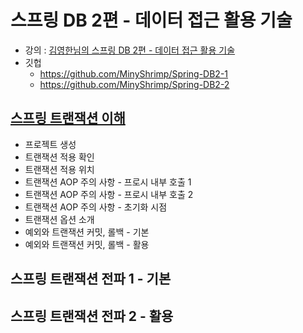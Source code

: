 # 스프링 DB 2편 - 데이터 접근 활용 기술

* 강의 : [김영한님의 스프링 DB 2편 - 데이터 접근 활용 기술](https://www.inflearn.com/course/%EC%8A%A4%ED%94%84%EB%A7%81-db-2/dashboard)
* 깃헙
    * https://github.com/MinyShrimp/Spring-DB2-1
    * https://github.com/MinyShrimp/Spring-DB2-2

## [스프링 트랜잭션 이해](강의/8강)

* 프로젝트 생성
* 트랜잭션 적용 확인
* 트랜잭션 적용 위치
* 트랜잭션 AOP 주의 사항 - 프로시 내부 호출 1
* 트랜잭션 AOP 주의 사항 - 프로시 내부 호출 2
* 트랜잭션 AOP 주의 사항 - 초기화 시점
* 트랜잭션 옵션 소개
* 예외와 트랜잭션 커밋, 롤백 - 기본
* 예외와 트랜잭션 커밋, 롤백 - 활용

## 스프링 트랜잭션 전파 1 - 기본

## 스프링 트랜잭션 전파 2 - 활용